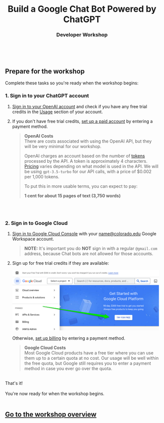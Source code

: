 <h1 align="center">Build a Google Chat Bot Powered by ChatGPT</h1>
<h3 align="center">Developer Workshop</h3>


<br />
<br />
<br />

## Prepare for the workshop
Complete these tasks so you're ready when the workshop begins:

### 1. Sign in to your ChatGPT account

1. [Sign in to your OpenAI account](https://platform.openai.com/account) and check if you have any free trial credits in the [Usage](https://platform.openai.com/account/usage) section of your account.

2. If you don't have free trial credits, [set up a paid account](https://platform.openai.com/account/billing/overview) by entering a payment method.

    > **OpenAI Costs**<br/>
    > There are costs associated with using the OpenAI API, but they will be very minimal for our workshop.
    > 
    > OpenAI charges an account based on the number of [tokens](https://help.openai.com/en/articles/4936856-what-are-tokens-and-how-to-count-them) processed by the API. A token is approximately 4 characters. [Pricing](https://openai.com/pricing) varies depending on what model is used in the API. We will be using `gpt-3.5-turbo` for our API calls, with a price of $0.002 per 1,000 tokens.
    > 
    > To put this in more usable terms, you can expect to pay:
    > 
    > **1 cent for about 15 pages of text (3,750 words)**

<br />
<br />

### 2. Sign in to Google Cloud
1. [Sign in to Google Cloud Console](https://console.cloud.google.com/) with your name@colorado.edu Google Workspace account.

    > **NOTE:** It's important you do **NOT** sign in with a regular ```@gmail.com``` address, because Chat bots are not allowed for those accounts.

2. Sign up for free trial credits if they are available:

    <img 
        src="mod_1_chat/images/google_cloud_free.png"
        alt="Google Cloud Free Trial"
        width="600">

    Otherwise, [set up billing](https://console.cloud.google.com/billing) by entering a payment method.

    > **Google Cloud Costs** <br/>
    > Most Google Cloud products have a free tier where you can use them up to a certain quota at no cost. Our usage will be well within the free quota, but Google still requires you to enter a payment method in case you ever go over the quota.


<br />
That's it!
<br />
<br />
You're now ready for when the workshop begins.
<br />
<br />

## [Go to the workshop overview](README.md#build-a-google-chat-bot-powered-by-chatgpt)
